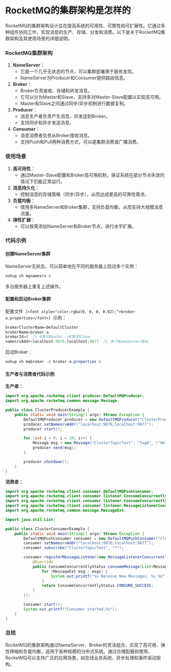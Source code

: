 # RocketMQ的集群架构是怎样的

<font style="color:rgba(0, 0, 0, 0.82);">RocketMQ的集群架构设计旨在提高系统的可用性、可靠性和可扩展性。它通过多种组件协同工作，实现消息的生产、存储、分发和消费。以下是关于RocketMQ集群架构及其使用场景的详细说明。</font>

### <font style="color:rgba(0, 0, 0, 0.82);">RocketMQ集群架构</font>

1. **<font style="color:rgba(0, 0, 0, 0.82);">NameServer</font>**<font style="color:rgba(0, 0, 0, 0.82);">：</font>
    - <font style="color:rgba(0, 0, 0, 0.82);">它是一个几乎无状态的节点，可以集群部署用于服务发现。</font>
    - <font style="color:rgba(0, 0, 0, 0.82);">NameServer为Producer和Consumer提供路由信息。</font>
2. **<font style="color:rgba(0, 0, 0, 0.82);">Broker</font>**<font style="color:rgba(0, 0, 0, 0.82);">：</font>
    - <font style="color:rgba(0, 0, 0, 0.82);">Broker负责接收、存储和转发消息。</font>
    - <font style="color:rgba(0, 0, 0, 0.82);">它可以分为Master和Slave，支持多对Master-Slave配置以实现高可用。</font>
    - <font style="color:rgba(0, 0, 0, 0.82);">Master和Slave之间通过同步/异步机制进行数据复制。</font>
3. **<font style="color:rgba(0, 0, 0, 0.82);">Producer</font>**<font style="color:rgba(0, 0, 0, 0.82);">：</font>
    - <font style="color:rgba(0, 0, 0, 0.82);">消息生产者负责产生消息，并发送到Broker。</font>
    - <font style="color:rgba(0, 0, 0, 0.82);">支持同步和异步发送消息。</font>
4. **<font style="color:rgba(0, 0, 0, 0.82);">Consumer</font>**<font style="color:rgba(0, 0, 0, 0.82);">：</font>
    - <font style="color:rgba(0, 0, 0, 0.82);">消息消费者负责从Broker接收消息。</font>
    - <font style="color:rgba(0, 0, 0, 0.82);">支持Push和Pull两种消费方式，可以是集群消费或广播消费。</font>

### <font style="color:rgba(0, 0, 0, 0.82);">使用场景</font>

1. **<font style="color:rgba(0, 0, 0, 0.82);">高可用性</font>**<font style="color:rgba(0, 0, 0, 0.82);">：</font>
    - <font style="color:rgba(0, 0, 0, 0.82);">通过Master-Slave配置和Broker高可用机制，保证系统在部分节点失效的情况下仍能正常运行。</font>
2. **<font style="color:rgba(0, 0, 0, 0.82);">消息持久化</font>**<font style="color:rgba(0, 0, 0, 0.82);">：</font>
    - <font style="color:rgba(0, 0, 0, 0.82);">控制消息的存储策略（同步/异步），从而达成更高的可靠性需求。</font>
3. **<font style="color:rgba(0, 0, 0, 0.82);">负载均衡</font>**<font style="color:rgba(0, 0, 0, 0.82);">：</font>
    - <font style="color:rgba(0, 0, 0, 0.82);">使用多NameServer和Broker集群，支持负载均衡，从而支持大规模消息流量。</font>
4. **<font style="color:rgba(0, 0, 0, 0.82);">弹性扩展</font>**<font style="color:rgba(0, 0, 0, 0.82);">：</font>
    - <font style="color:rgba(0, 0, 0, 0.82);">可以按需添加NameServer和Broker节点，进行水平扩展。</font>

### <font style="color:rgba(0, 0, 0, 0.82);">代码示例</font>

#### <font style="color:rgba(0, 0, 0, 0.82);">创建NameServer集群</font>

<font style="color:rgba(0, 0, 0, 0.82);">NameServer无状态，可以简单地在不同的服务器上启动多个实例：</font>

```java
nohup sh mqnamesrv &
```

<font style="color:rgba(0, 0, 0, 0.82);">多台服务器上重复上述操作。</font>

#### <font style="color:rgba(0, 0, 0, 0.82);">配置和启动Broker集群</font>

<font style="color:rgba(0, 0, 0, 0.82);">配置文件（</font>`<font style="color:rgba(0, 0, 0, 0.82);">broker-a.properties</font>`<font style="color:rgba(0, 0, 0, 0.82);">）示例：</font>

```java
brokerClusterName=DefaultCluster  
brokerName=broker-a  
brokerId=0  // 0表示Master，>0表示Slave  
namesrvAddr=localhost:9876;localhost:9877  // 多个NameServer地址
```

<font style="color:rgba(0, 0, 0, 0.82);">启动Broker：</font>

```java
nohup sh mqbroker -c broker-a.properties &
```

#### <font style="color:rgba(0, 0, 0, 0.82);">生产者与消费者代码示例</font>

**<font style="color:rgba(0, 0, 0, 0.82);">生产者：</font>**

```java
import org.apache.rocketmq.client.producer.DefaultMQProducer;  
import org.apache.rocketmq.common.message.Message;  

public class ClusterProducerExample {  
    public static void main(String[] args) throws Exception {  
        DefaultMQProducer producer = new DefaultMQProducer("ClusterProducerGroup");  
        producer.setNamesrvAddr("localhost:9876;localhost:9877");  
        producer.start();  

        for (int i = 0; i < 10; i++) {  
            Message msg = new Message("ClusterTopicTest", "TagA", ("Hello RocketMQ " + i).getBytes());  
            producer.send(msg);  
        }  

        producer.shutdown();  
    }  
}
```

**<font style="color:rgba(0, 0, 0, 0.82);">消费者：</font>**

```java
import org.apache.rocketmq.client.consumer.DefaultMQPushConsumer;  
import org.apache.rocketmq.client.consumer.listener.ConsumeConcurrentlyContext;  
import org.apache.rocketmq.client.consumer.listener.ConsumeConcurrentlyStatus;  
import org.apache.rocketmq.client.consumer.listener.MessageListenerConcurrently;  
import org.apache.rocketmq.common.message.MessageExt;  

import java.util.List;  

public class ClusterConsumerExample {  
    public static void main(String[] args) throws Exception {  
        DefaultMQPushConsumer consumer = new DefaultMQPushConsumer("ClusterConsumerGroup");  
        consumer.setNamesrvAddr("localhost:9876;localhost:9877");  
        consumer.subscribe("ClusterTopicTest", "*");  

        consumer.registerMessageListener(new MessageListenerConcurrently() {  
            @Override  
            public ConsumeConcurrentlyStatus consumeMessage(List<MessageExt> msgs, ConsumeConcurrentlyContext context) {  
                for (MessageExt msg : msgs) {  
                    System.out.printf("%s Receive New Messages: %s %n", Thread.currentThread().getName(), new String(msg.getBody()));  
                }  
                return ConsumeConcurrentlyStatus.CONSUME_SUCCESS;  
            }  
        });  

        consumer.start();  
        System.out.printf("Consumer started.%n");  
    }  
}
```

### <font style="color:rgba(0, 0, 0, 0.82);">总结</font>

<font style="color:rgba(0, 0, 0, 0.82);">RocketMQ的集群架构通过NameServer、Broker的灵活组合，实现了高可用、弹性伸缩和负载均衡，适用于各种规模的分布式系统。通过合理配置和使用，RocketMQ可以支持广泛的应用场景，如在线业务系统、异步处理和事件驱动架构。</font>
